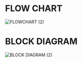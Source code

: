 # FLOW CHART
![FLOWCHART (2)](https://user-images.githubusercontent.com/101352498/168355785-92cbe674-6d20-4b70-b2a4-4f7bf3981a5f.png)

# BLOCK DIAGRAM
![BLOCK DIAGRAM (2)](https://user-images.githubusercontent.com/101352498/168371262-065baeb0-d368-4b4a-a4ae-6efba98fc77f.png)

